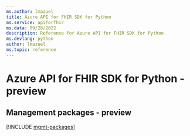 ```yaml
---
ms.author: lmazuel
title: Azure API for FHIR SDK for Python
ms.service: apiforfhir
ms.data: 09/28/2022
description: Reference for Azure API for FHIR SDK for Python
ms.devlang: python
author: lmazuel
ms.topic: reference
---
```

# Azure API for FHIR SDK for Python - preview

## Management packages - preview
[!INCLUDE [mgmt-packages](api-for-fhir-mgmt-index.md)]
